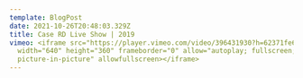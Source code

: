 ```yaml
---
template: BlogPost
date: 2021-10-26T20:48:03.329Z
title: Case RD Live Show | 2019
vimeo: <iframe src="https://player.vimeo.com/video/396431930?h=62371fe6ef"
  width="640" height="360" frameborder="0" allow="autoplay; fullscreen;
  picture-in-picture" allowfullscreen></iframe>
---
```

